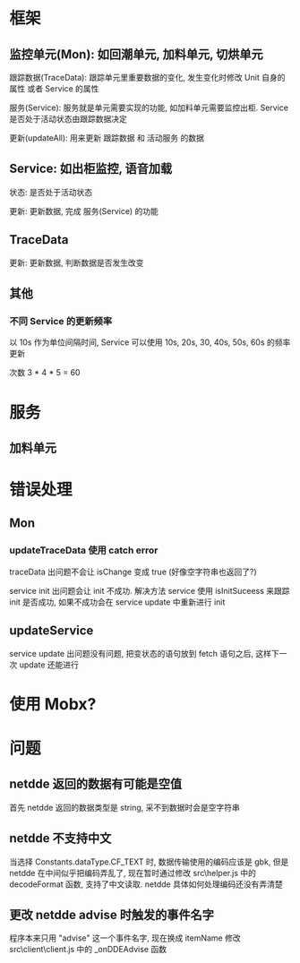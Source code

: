 # 框架

## 监控单元(Mon): 如回潮单元, 加料单元, 切烘单元

跟踪数据(TraceData): 跟踪单元里重要数据的变化, 发生变化时修改 Unit 自身的属性 或者 Service 的属性

服务(Service): 服务就是单元需要实现的功能, 如加料单元需要监控出柜. Service 是否处于活动状态由跟踪数据决定

更新(updateAll): 用来更新 跟踪数据 和 活动服务 的数据

## Service: 如出柜监控, 语音加载

状态: 是否处于活动状态

更新: 更新数据, 完成 服务(Service) 的功能

## TraceData

更新: 更新数据, 判断数据是否发生改变

## 其他

### 不同 Service 的更新频率
以 10s 作为单位间隔时间, Service 可以使用 10s, 20s, 30, 40s, 50s, 60s 的频率更新

次数 3 * 4 * 5 = 60
# 服务

## 加料单元

# 错误处理

## Mon

### updateTraceData 使用 catch error

traceData 出问题不会让 isChange 变成 true (好像空字符串也返回了?) 

service init 出问题会让 init 不成功. 解决方法 service 使用 isInitSuceess 来跟踪 init 是否成功, 如果不成功会在 service update 中重新进行 init

## updateService

service update 出问题没有问题, 把变状态的语句放到 fetch 语句之后, 这样下一次 update 还能进行

# 使用 Mobx? 

# 问题

## netdde 返回的数据有可能是空值

首先 netdde 返回的数据类型是 string, 采不到数据时会是空字符串

## netdde 不支持中文

当选择 Constants.dataType.CF_TEXT 时, 数据传输使用的编码应该是 gbk, 但是 netdde 在中间似乎把编码弄乱了, 现在暂时通过修改 src\helper.js 中的 decodeFormat 函数, 支持了中文读取. netdde 具体如何处理编码还没有弄清楚 

## 更改 netdde advise 时触发的事件名字
程序本来只用 "advise" 这一个事件名字, 现在换成 itemName
修改 src\client\client.js 中的 _onDDEAdvise 函数